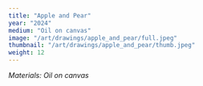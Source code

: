 ```yaml
---
title: "Apple and Pear"
year: "2024"
medium: "Oil on canvas"
image: "/art/drawings/apple_and_pear/full.jpeg"
thumbnail: "/art/drawings/apple_and_pear/thumb.jpeg"
weight: 12
---
```

*Materials: Oil on canvas* 
